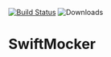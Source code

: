 [![Build Status](https://travis-ci.com/diti223/SwiftMocker.svg?branch=master)](https://travis-ci.com/diti223/SwiftMocker)
![Downloads](https://img.shields.io/github/downloads/diti223/SwiftMocker/total.svg)
# SwiftMocker
